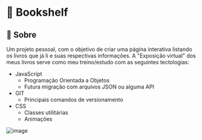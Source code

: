 # 📖 Bookshelf

## 📌 Sobre
Um projeto pessoal, com o objetivo de criar uma página interativa listando os livros que já li e suas respectivas informações.
A "Exposição virtual" dos meus livros serve como meu treino/estudo com as seguintes tectologias:
- JavaScript
  - Programação Orientada a Objetos
  - Futura migração com arquivos JSON ou alguma API
- GIT
  - Principais comandos de versionamento
- CSS
  - Classes utilitárias
  - Animações

![image](https://github.com/user-attachments/assets/6b1c7dd5-3a84-4c6a-8649-ac145fc8c1f2)
